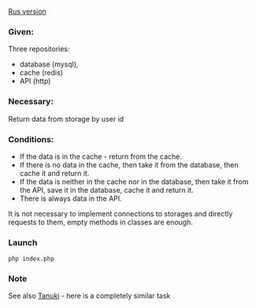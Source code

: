 [Rus version](README.md)

### Given:
Three repositories:
- database (mysql),
- cache (redis)
- API (http)

### Necessary:
Return data from storage by user id

### Conditions:
- If the data is in the cache - return from the cache.
- If there is no data in the cache, then take it from the database, then cache it and return it.
- If the data is neither in the cache nor in the database, then take it from the API, save it in the database, cache it and return it.
- There is always data in the API.

It is not necessary to implement connections to storages and directly requests to them, empty methods in classes are enough.

### Launch
```
php index.php
```

### Note
See also [Tanuki](../Tanuki/README.ENG.MD) - here is a completely similar task